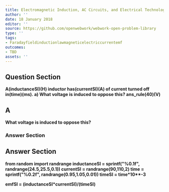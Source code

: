 ```yaml
---
title: Electromagnetic Induction, AC Circuits, and Electrical Technologies - Inductance
author: ''
date: 18 January 2018
editor: ''
source: https://github.com/openwebwork/webwork-open-problem-library
type: ''
tags:
- Faradayfieldinductionlawmagneticelectriccurrentemf
outcomes:
- TBD
assets: ''
---
```


## Question Section 

<b>
A(inductanceSI)(H) inductor has(currentSI)(A) of current turned off in(time)(ms).
a) What voltage is induced to oppose this?
ans_rule(40)(V)

## A
What voltage is induced to oppose this?
### Answer Section


## Answer Section

from random import randrange
inductanceSI = sprintf("%0.1f", randrange(24.5,25.5,0.1))
currentSI = randrange(90,110,2)
time = sprintf("%0.2f", randrange(0.95,1.05,0.01))
timeSI = time*10**-3

emfSI = (inductanceSI*currentSI)/(timeSI)